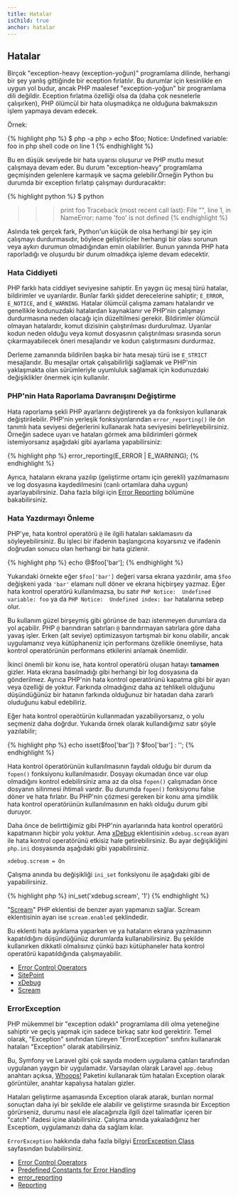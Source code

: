 ```yaml
---
title: Hatalar
isChild: true
anchor: hatalar
---
```


## Hatalar

Birçok "exception-heavy (exception-yoğun)" programlama dilinde, herhangi bir şey yanlış gittiğinde bir eception fırlatılır. Bu durumlar için kesinlikle en uygun yol budur, ancak PHP maalesef "exception-yoğun" bir programlama dili değildir. Eception fırlatma özelliği olsa da (daha çok nesnelerle çalışırken), PHP ölümcül bir hata oluşmadıkça ne olduğuna bakmaksızın işlem yapmaya devam edecek.

Örnek:

{% highlight php %}
$ php -a
php > echo $foo;
Notice: Undefined variable: foo in php shell code on line 1
{% endhighlight %}

Bu en düşük seviyede bir hata uyarısı oluşurur ve PHP mutlu mesut çalışmaya devam eder. Bu durum "exception-heavy" programlama geçmişinden gelenlere karmaşık ve saçma gelebilir.Örneğin Python bu durumda bir exception fırlatıp çalışmayı durduracaktır:

{% highlight python %}
$ python
>>> print foo
Traceback (most recent call last):
  File "<stdin>", line 1, in <module>
NameError: name 'foo' is not defined
{% endhighlight %}

Aslında tek gerçek fark, Python'un küçük de olsa herhangi bir şey için çalışmayı durdurmasıdır, böylece geliştiriciler herhangi bir olası sorunun veya aykırı durumun olmadığından emin olabilirler. Bunun yanında PHP hata raporladığı ve oluşurdu bir durum olmadıkça işleme devam edecektir.

### Hata Ciddiyeti

PHP farklı hata ciddiyet seviyesine sahiptir. En yaygın üç mesaj türü hatalar, bildirimler ve uyarılardır. Bunlar farklı şiddet derecelerine sahiptir; `E_ERROR`, `E_NOTICE`, and `E_WARNING`. Hatalar ölümcül çalışma zamanı hatalarıdır ve genellikle kodunuzdaki hatalardan kaynaklanır ve PHP'nin çalışmayı durdurmasına neden olacağı için düzeltilmesi gerekir. Bildirimler ölümcül olmayan hatalardır, komut dizisinin çalıştırılması durdurulmaz. Uyarılar kodun neden olduğu veya komut dosyasının çalıştırılması sırasında sorun çıkarmayabilecek öneri mesajlarıdır ve kodun çalıştırmasını durdurmaz.

Derleme zamanında bildirilen başka bir hata mesajı türü ise `E_STRICT` mesajlarıdır. Bu mesajlar ortak çalışabilirliği sağlamak ve PHP'nin yaklaşmakta olan sürümleriyle uyumluluk sağlamak için kodunuzdaki değişiklikler önermek için kullanılır.

### PHP'nin Hata Raporlama Davranışını Değiştirme

Hata raporlama şekli PHP ayarlarını değiştirerek ya da fonksiyon kullanarak değiştirilebilir. PHP'nin yerleşik fonksiyonlarından `error_reporting()` ile ön tanımlı hata seviyesi değerlerini kullanarak hata seviyesini belirleyebilirsiniz. Örneğin sadece uyarı ve hataları görmek ama bildirimleri görmek istemiyorsanız aşağıdaki gibi ayarlama yapabilirsiniz:

{% highlight php %}
error_reporting(E_ERROR | E_WARNING);
{% endhighlight %}

Ayrıca, hataların ekrana yazılıp (geliştirme ortamı için gerekli) yazılmamasını ve log dosyasına kaydedilmesini (canlı ortamlara daha uygun) ayarlayabilirsiniz. Daha fazla bilgi için [Error Reporting][errorreport] bölümüne bakabilirsiniz.

### Hata Yazdırmayı Önleme

PHP'ye, hata kontrol operatörü `@` ile ilgili hataları saklamasını da söyleyebilirsiniz. Bu işleci bir ifadenin başlangıcına koyarsınız ve ifadenin doğrudan sonucu olan herhangi bir hata gizlenir.

{% highlight php %}
echo @$foo['bar'];
{% endhighlight %}

Yukarıdaki örnekte eğer `$foo['bar']` değeri varsa ekrana yazdırılır, ama `$foo` değişkeni yada
`'bar'` elamanı null döner ve ekrana hiçbirşey yazmaz. Eğer hata kontrol operatörü kullanılmazsa, bu satır `PHP Notice:  Undefined variable: foo` ya da `PHP Notice:  Undefined index: bar` hatalarına sebep olur.

Bu kullanım güzel birşeymiş gibi görünse de bazı istenmeyen durumlara da yol açabilir. PHP `@` barındıran satırları `@` barındırmayan satırlara göre daha yavaş işler. Erken (alt seviye) optimizasyon tartışmalı bir konu olabilir, ancak uygulamanız veya kütüphaneniz için performans özellikle önemliyse, hata kontrol operatörünün performans etkilerini anlamak önemlidir.

İkinci önemli bir konu ise, hata kontrol operatörü oluşan hatayı **tamamen** gizler. Hata ekrana basılmadığı gibi herhangi bir log dosyasına da gönderilmez. Ayrıca PHP'nin hata kontrol operatörünü kapatma gibi bir ayarı veya özelliği de yoktur. Farkında olmadığınız daha az tehlikeli olduğunu düşündüğünüz bir hatanın farkında olduğunuz bir hatadan daha zararlı oluduğunu kabul edebiliriz. 

Eğer hata kontrol operaötürün kullanmadan yazabiliyorsanız, o yolu seçmeniz daha doğrdur. Yukarıda örnek olarak kullandığımız satır şöyle yazılabilir;

{% highlight php %}
echo isset($foo['bar']) ? $foo['bar'] : '';
{% endhighlight %}

Hata kontrol öperatörünün kullanılmasının faydalı olduğu bir durum da `fopen()` fonksiyonu kullanılmasıdır. Dosyayı okumadan önce var olup olmadığını kontrol edebilirsiniz ama az da olsa `fopen()` çalışmadan önce dosyanın silinmesi ihtimali vardır. Bu durumda `fopen()` fonksiyonu false döner ve hata fırlatır. Bu PHP'nin çözmesi gereken bir konu ama şimdilik hata kontrol operatörünün kullanılmasının en haklı olduğu durum gibi duruyor.

Daha önce de belirttiğimiz gibi PHP'nin ayarlarında hata kontrol operatörü kapatmanın hiçbir yolu yoktur. Ama [xDebug] eklentisinin `xdebug.scream` ayarı ile hata kontrol operatörünü etkisiz hale getirebilirsiniz. Bu ayar değişikliğini `php.ini` dosyasında aşağıdaki gibi yapabilirsiniz.

    xdebug.scream = On

Çalışma anında bu değişikliği `ini_set` fonksiyonu ile aşağıdaki gibi de yapabilirsiniz.

{% highlight php %}
ini_set('xdebug.scream', '1')
{% endhighlight %}

"[Scream]" PHP eklentisi de benzer ayarı yapmanızı sağlar. Scream eklentisinin ayarı ise `scream.enabled` şeklindedir.

Bu eklenti hata ayıklama yaparken ve ya hataların ekrana yazılmasının kapatıldığını düşündüğünüz durumlarda kullanabilirsiniz. Bu şekilde kullanırken dikkatli olmalısınız çünkü bazı kütüphaneler hata kontrol operatörü kapatıldığında çalışmayabilir.


* [Error Control Operators](http://php.net/manual/en/language.operators.errorcontrol.php)
* [SitePoint](http://www.sitepoint.com/)
* [xDebug]
* [Scream]

[xDebug]: http://xdebug.org/docs/basic
[Scream]: http://www.php.net/manual/en/book.scream.php

### ErrorException

PHP mükemmel bir "exception odaklı" programlama dili olma yeteneğine sahiptir ve geçiş yapmak için sadece birkaç satır kod gerektirir. Temel olarak, "Exception" sınıfından türeyen "ErrorException" sınıfını kullanarak hataları "Exception" olarak atabilirsiniz.

Bu, Symfony ve Laravel gibi çok sayıda modern uygulama çatıları tarafından uygulanan yaygın bir uygulamadır. Varsayılan olarak Laravel `app.debug` anahtarı açıksa, [Whoops!] Paketini kullanarak tüm hataları Exception olarak görüntüler, anahtar kapalıysa hataları gizler.

Hataları geliştirme aşamasında Exception olarak atarak, bunları normal sonuçtan daha iyi bir şekilde ele alabilir ve geliştirme sırasında bir Exception görürseniz, durumu nasıl ele alacağınızla ilgili özel talimatlar içeren bir "catch" ifadesi içine alabilirsiniz. Çalışma anında yakaladığınız her Exceptiom, uygulamanızı daha da sağlam kılar.

`ErrorException` hakkında daha fazla bilgiyi [ErrorException Class][errorexception] sayfasından bulabilirsiniz.

* [Error Control Operators](http://php.net/manual/en/language.operators.errorcontrol.php)
* [Predefined Constants for Error Handling](http://www.php.net/manual/en/errorfunc.constants.php)
* [error_reporting](http://www.php.net/manual/en/function.error-reporting.php)
* [Reporting][errorreport]

[errorexception]: http://php.net/manual/en/class.errorexception.php
[errorreport]: /#error_reporting
[Whoops!]: http://filp.github.io/whoops/

